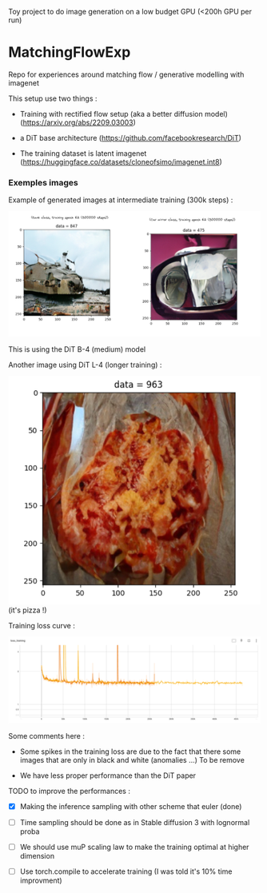 Toy project to do image generation on a low budget GPU (<200h GPU per run)

# MatchingFlowExp

Repo for experiences around matching flow / generative modelling with imagenet

This setup use two things :

- Training with rectified flow setup (aka a better diffusion model) (https://arxiv.org/abs/2209.03003)

- a DiT base architecture (https://github.com/facebookresearch/DiT)

- The training dataset is latent imagenet (https://huggingface.co/datasets/cloneofsimo/imagenet.int8)

### Exemples images

Example of generated images at intermediate training (300k steps) : 

![examples](images/image.png)

This is using the DiT B-4 (medium) model

Another image using DiT L-4 (longer training) :
 
![alt text](images/imagepizza.png) (it's pizza !)


Training loss curve :

![alt text](images/imagecurve.png)

Some comments here : 

- Some spikes in the training loss are due to the fact that there some images that are only in black and white (anomalies ...)
To be remove

- We have less proper performance than the DiT paper 

TODO to improve the performances :

- [x] Making the inference sampling with other scheme that euler (done)

- [ ] Time sampling should be done as in Stable diffusion 3 with lognormal proba

- [ ] We should use muP scaling law to make the training optimal at higher dimension

- [ ] Use torch.compile to accelerate training (I was told it's 10% time improvment)



